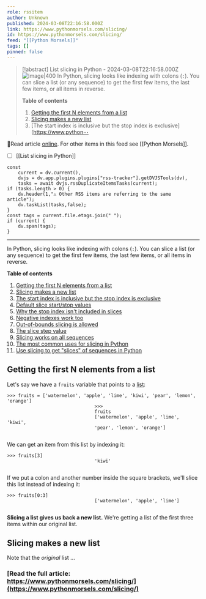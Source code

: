 ```yaml
---
role: rssitem
author: Unknown
published: 2024-03-08T22:16:58.000Z
link: https://www.pythonmorsels.com/slicing/
id: https://www.pythonmorsels.com/slicing/
feed: "[[Python Morsels]]"
tags: []
pinned: false
---
```


> [!abstract] List slicing in Python - 2024-03-08T22:16:58.000Z
> <span class="rss-image">![image|400](https://i.vimeocdn.com/filter/overlay?src0=https%3A%2F%2Fi.vimeocdn.com%2Fvideo%2F1809471197-6ac16458794fea7dbf99e06573578d8c7d78c395f13e143d7c899431706a0715-d_1920x1080&src1=http%3A%2F%2Ff.vimeocdn.com%2Fp%2Fimages%2Fcrawler_play.png)</span> In Python, slicing looks like indexing with colons (`:`). You can slice a list (or any sequence) to get the first few items, the last few items, or all items in reverse.
> 
> **Table of contents**
> 
> 1. [Getting the first N elements from a list](https://www.pythonmorsels.com/slicing/#getting-the-first-n-elements-from-a-list)
> 2. [Slicing makes a new list](https://www.pythonmorsels.com/slicing/#slicing-makes-a-new-list)
> 3. [The start index is inclusive but the stop index is exclusive](https://www.python⋯

🔗Read article [online](https://www.pythonmorsels.com/slicing/). For other items in this feed see [[Python Morsels]].

- [ ] [[List slicing in Python]]

~~~dataviewjs
const
    current = dv.current(),
	dvjs = dv.app.plugins.plugins["rss-tracker"].getDVJSTools(dv),
	tasks = await dvjs.rssDuplicateItemsTasks(current);
if (tasks.length > 0) {
	dv.header(1,"⚠ Other RSS items are referring to the same article");
    dv.taskList(tasks,false);
}
const tags = current.file.etags.join(" ");
if (current) {
	dv.span(tags);
}
~~~

- - -
In Python, slicing looks like indexing with colons (`:`). You can slice a list (or any sequence) to get the first few items, the last few items, or all items in reverse.

**Table of contents**

1. [Getting the first N elements from a list](https://www.pythonmorsels.com/slicing/#getting-the-first-n-elements-from-a-list)
2. [Slicing makes a new list](https://www.pythonmorsels.com/slicing/#slicing-makes-a-new-list)
3. [The start index is inclusive but the stop index is exclusive](https://www.pythonmorsels.com/slicing/#the-start-index-is-inclusive-but-the-stop-index-is-exclusive)
4. [Default slice start/stop values](https://www.pythonmorsels.com/slicing/#default-slice-startstop-values)
5. [Why the stop index isn't included in slices](https://www.pythonmorsels.com/slicing/#why-the-stop-index-isnt-included-in-slices)
6. [Negative indexes work too](https://www.pythonmorsels.com/slicing/#negative-indexes-work-too)
7. [Out-of-bounds slicing is allowed](https://www.pythonmorsels.com/slicing/#out-of-bounds-slicing-is-allowed)
8. [The slice step value](https://www.pythonmorsels.com/slicing/#the-slice-step-value)
9. [Slicing works on all sequences](https://www.pythonmorsels.com/slicing/#slicing-works-on-all-sequences)
10. [The most common uses for slicing in Python](https://www.pythonmorsels.com/slicing/#the-most-common-uses-for-slicing-in-python)
11. [Use slicing to get "slices" of sequences in Python](https://www.pythonmorsels.com/slicing/#use-slicing-to-get-slices-of-sequences-in-python)

## Getting the first N elements from a list

Let's say we have a `fruits` variable that points to a [list](https://www.pythonmorsels.com/what-are-lists/):

```undefined
>>> fruits = ['watermelon', 'apple', 'lime', 'kiwi', 'pear', 'lemon', 'orange']
                                >>>
                                fruits
                                ['watermelon', 'apple', 'lime', 'kiwi',
                                'pear', 'lemon', 'orange']
                                
```

We can get an item from this list by indexing it:

```undefined
>>> fruits[3]
                                'kiwi'
                                
```

If we put a colon and another number inside the square brackets, we'll slice this list instead of indexing it:

```undefined
>>> fruits[0:3]
                                ['watermelon', 'apple', 'lime']
                                
```

**Slicing a list gives us back a new list.** We're getting a list of the first three items within our original list.

## Slicing makes a new list

Note that the _original_ list …

### [Read the full article: https://www.pythonmorsels.com/slicing/](https://www.pythonmorsels.com/slicing/)